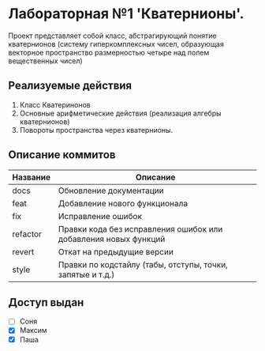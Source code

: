 # Лабораторная №1 'Кватернионы'.

Проект представляет собой класс, абстрагирующий понятие кватернионов (систему гиперкомплексных чисел, образующая векторное пространство размерностью четыре над полем вещественных чисел)

## Реализуемые действия 

1. Класс Кватеринонов
2. Основные арифметические действия (реализация алгебры кватернионов)
3. Повороты пространства через кватернионы.

## Описание коммитов
| Название | Описание |
|----------|----------|
| docs     | Обновление документации|
| feat     | Добавление нового функционала|
| fix      | Исправление ошибок|
|refactor  | Правки кода без исправления ошибок или добавления новых функций|
| revert   | Откат на предыдущие версии |
| style    | Правки по кодстайлу (табы, отступы, точки, запятые и т.д.) |

## Доступ выдан
- [ ] Соня
- [x] Максим
- [x] Паша
